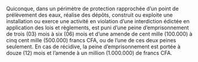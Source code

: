 Quiconque, dans un périmètre de protection rapprochée d’un point de prélèvement des eaux, réalise des dépôts, construit ou exploite une installation ou exerce une activité en violation d’une interdiction édictée en application des lois et règlements, est puni d’une peine d’emprisonnement de trois (03) mois à six (06) mois et d’une amende de cent mille (100.000) à cinq cent mille (500.000) francs CFA, ou de l’une de ces deux peines seulement.
En cas de récidive, la peine d’emprisonnement est portée à douze (12) mois et l’amende à un million (1.000.000) de francs CFA.
